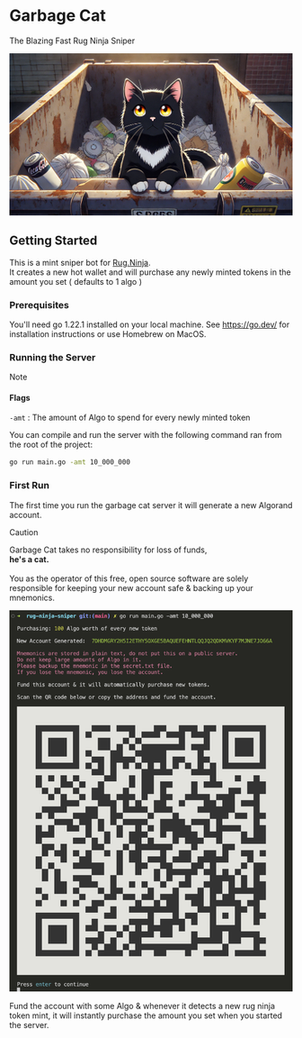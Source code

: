 # Garbage Cat

The Blazing Fast Rug Ninja Sniper

![Garbage Cat](assets/gcat.webp)

## Getting Started
This is a mint sniper bot for [Rug.Ninja](https://rug.ninja).<br>It creates a new hot wallet and will purchase any newly minted tokens in the amount you set ( defaults to 1 algo )


### Prerequisites
You'll need go 1.22.1 installed on your local machine. See https://go.dev/ for installation instructions or use Homebrew on MacOS.

### Running the Server

> [!NOTE]
> #### Flags
> `-amt` : The amount of Algo to spend for every newly minted token

You can compile and run the server with the following command ran from the root of the project:
```bash
go run main.go -amt 10_000_000
```

### First Run

The first time you run the garbage cat server it will generate a new Algorand account.

> [!CAUTION]
> Garbage Cat takes no responsibility for loss of funds,<br>
> <b>he's a cat.</b><br><br>
> You as the operator of this free, open source software are solely responsible for keeping your new account safe & backing up your mnemonics.

![First Prompts](assets/start_preview.png)

Fund the account with some Algo & whenever it detects a new rug ninja token mint, it will instantly purchase the amount you set when you started the server.